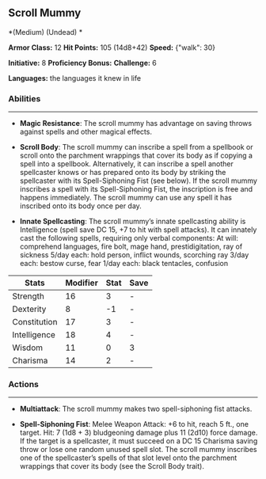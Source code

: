 ## Scroll Mummy
*(Medium) (Undead) *

**Armor Class:** 12
**Hit Points:** 105 (14d8+42)
**Speed:** {"walk": 30}

**Initiative:** 8
**Proficiency Bonus:**
**Challenge:** 6

**Languages:** the languages it knew in life

### Abilities
 --- 
- **Magic Resistance**: The scroll mummy has advantage on saving throws against spells and other magical effects.

- **Scroll Body**: The scroll mummy can inscribe a spell from a spellbook or scroll onto the parchment wrappings that cover its body as if copying a spell into a spellbook. Alternatively, it can inscribe a spell another spellcaster knows or has prepared onto its body by striking the spellcaster with its Spell-Siphoning Fist (see below). If the scroll mummy inscribes a spell with its Spell-Siphoning Fist, the inscription is free and happens immediately. The scroll mummy can use any spell it has inscribed onto its body once per day.

- **Innate Spellcasting**: The scroll mummy’s innate spellcasting ability is Intelligence (spell save DC 15, +7 to hit with spell attacks). It can innately cast the following spells, requiring only verbal components:
At will: comprehend languages, fire bolt, mage hand, prestidigitation, ray of sickness
5/day each: hold person, inflict wounds, scorching ray
3/day each: bestow curse, fear
1/day each: black tentacles, confusion



| Stats | Modifier | Stat | Save
| ---- | ---- | ---- | ---- |
| Strength | 16 | 3 | - |
| Dexterity | 8 | -1 | - |
| Constitution | 17 | 3 | - |
| Intelligence | 18 | 4 | - |
| Wisdom | 11 | 0 | 3 |
| Charisma | 14 | 2 | - |

### Actions
 --- 
- **Multiattack**: The scroll mummy makes two spell-siphoning fist attacks.

- **Spell-Siphoning Fist**: Melee Weapon Attack: +6 to hit, reach 5 ft., one target. Hit: 7 (1d8 + 3) bludgeoning damage plus 11 (2d10) force damage. If the target is a spellcaster, it must succeed on a DC 15 Charisma saving throw or lose one random unused spell slot. The scroll mummy inscribes one of the spellcaster’s spells of that slot level onto the parchment wrappings that cover its body (see the Scroll Body trait).

